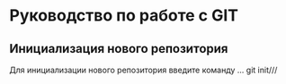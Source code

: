 # Руководство по работе с GIT

## Инициализация нового репозитория

Для инициализации нового репозитория введите команду ... git init///